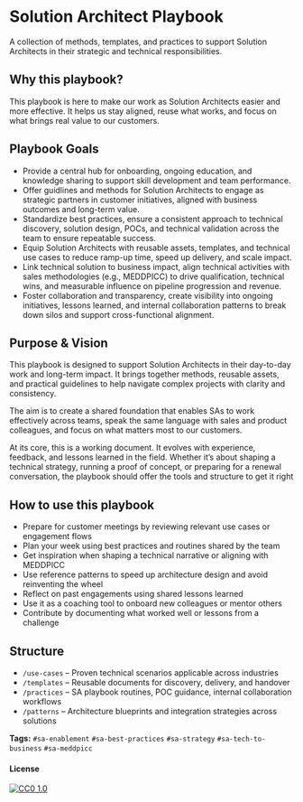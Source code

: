 # Solution Architect Playbook
A collection of methods, templates, and practices to support Solution Architects in their strategic and technical responsibilities.

## Why this playbook?
This playbook is here to make our work as Solution Architects easier and more effective. It helps us stay aligned, reuse what works, and focus on what brings real value to our customers.

## Playbook Goals
- Provide a central hub for onboarding, ongoing education, and knowledge sharing to support skill development and team performance.
- Offer guidlines and methods for Solution Architects to engage as strategic partners in customer initiatives, aligned with business outcomes and long-term value.
- Standardize best practices, ensure a consistent approach to technical discovery, solution design, POCs, and technical validation across the team to ensure repeatable success.
- Equip Solution Architects with reusable assets, templates, and technical use cases to reduce ramp-up time, speed up delivery, and scale impact.
- Link technical solution to business impact, align technical activities with sales methodologies (e.g., MEDDPICC) to drive qualification, technical wins, and measurable influence on pipeline progression and revenue.
- Foster collaboration and transparency, create visibility into ongoing initiatives, lessons learned, and internal collaboration patterns to break down silos and support cross-functional alignment.

## Purpose & Vision
This playbook is designed to support Solution Architects in their day-to-day work and long-term impact. It brings together methods, reusable assets, and practical guidelines to help navigate complex projects with clarity and consistency.

The aim is to create a shared foundation that enables SAs to work effectively across teams, speak the same language with sales and product colleagues, and focus on what matters most to our customers.

At its core, this is a working document. It evolves with experience, feedback, and lessons learned in the field. Whether it’s about shaping a technical strategy, running a proof of concept, or preparing for a renewal conversation, the playbook should offer the tools and structure to get it right

## How to use this playbook
- Prepare for customer meetings by reviewing relevant use cases or engagement flows
- Plan your week using best practices and routines shared by the team
- Get inspiration when shaping a technical narrative or aligning with MEDDPICC
- Use reference patterns to speed up architecture design and avoid reinventing the wheel
- Reflect on past engagements using shared lessons learned
- Use it as a coaching tool to onboard new colleagues or mentor others
- Contribute by documenting what worked well or lessons from a challenge
  
## Structure
- `/use-cases` – Proven technical scenarios applicable across industries
- `/templates` – Reusable documents for discovery, delivery, and handover
- `/practices` – SA playbook routines, POC guidance, internal collaboration workflows
- `/patterns` – Architecture blueprints and integration strategies across  solutions
  
**Tags:** `#sa-enablement` `#sa-best-practices` `#sa-strategy` `#sa-tech-to-business` `#sa-meddpicc`


#### License
[![CC0 1.0][cc-zero-shield]][cc-zero]

[cc-zero]: http://creativecommons.org/publicdomain/zero/1.0/
[cc-zero-shield]: https://img.shields.io/badge/License-CC0%201.0-lightgrey.svg
